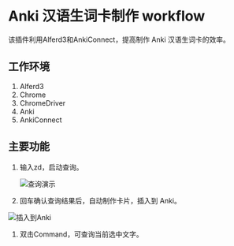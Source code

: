 #  Anki 汉语生词卡制作 workflow

该插件利用Alferd3和AnkiConnect，提高制作 Anki 汉语生词卡的效率。

## 工作环境

1. Alferd3
1. Chrome
1. ChromeDriver
1. Anki
1. AnkiConnect

## 主要功能

1. 输入zd，启动查询。

   ![查询演示](http://img.cdn.zenmexuexi.com/1558611698.gif?imageMogr2/thumbnail/!100p)

1. 回车确认查询结果后，自动制作卡片，插入到 Anki。

  ![插入到Anki](http://img.cdn.zenmexuexi.com/1558611791.gif?imageMogr2/thumbnail/!100p)

1. 双击Command，可查询当前选中文字。